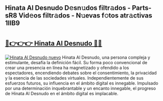 ## Hinata Al Desnudo D𝚎sn𝚞dos filtr𝚊dos - Parts-sR8 Vid𝚎os filtr𝚊dos - N𝚞evas f𝚘tos atr𝚊ctivas 1lIB9

# <h2><a href="http://mb3pcmx.tromn.icu/?c=Hinata+Al+Desnudo">🔗👉👉👉 Hinata Al Desnudo 🔗🔗</a></h2>

[![Hinata Al Desnudo nuevo](https://i.imgur.com/pEAQMta.gif)](http://mb3pcmx.tromn.icu/?c=Hinata+Al+Desnudo)
Hinata Al Desnudo, una persona compleja y estimulante, desafía la definición fácil. Su forma poco convencional de crear una presencia en línea ha magnetizado y ofendido a los espectadores, encendiendo debates sobre el consentimiento, la privacidad y la esencia de las sociedades virtuales. Independientemente de sus esfuerzos futuros, su influencia en el ámbito digital es innegable. Impulsado por una determinación inquebrantable y un encanto innegable, el progreso de Hinata Al Desnudo en el ámbito digital es implacable.
